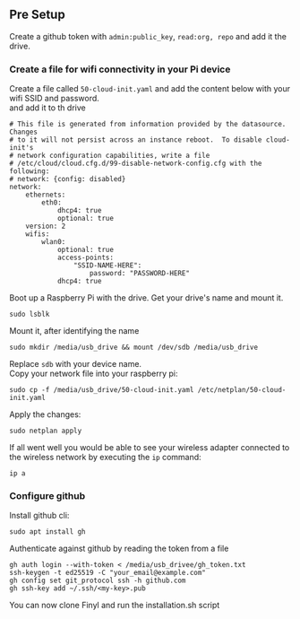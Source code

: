 ## Pre Setup
Create a github token with `admin:public_key`, `read:org, repo` and add it the drive. <br>
### Create a file for wifi connectivity in your Pi device
Create a file called `50-cloud-init.yaml` and add the content below with your wifi SSID and password. <br>
and add it to th drive
```
# This file is generated from information provided by the datasource.  Changes
# to it will not persist across an instance reboot.  To disable cloud-init's
# network configuration capabilities, write a file
# /etc/cloud/cloud.cfg.d/99-disable-network-config.cfg with the following:
# network: {config: disabled}
network:
    ethernets:
        eth0:
            dhcp4: true
            optional: true
    version: 2
    wifis:
        wlan0:
            optional: true
            access-points:
                "SSID-NAME-HERE":
                    password: "PASSWORD-HERE"
            dhcp4: true
```
Boot up a Raspberry Pi with the drive. Get your drive's name and mount it. <br>
```shell
sudo lsblk
```
Mount it, after identifying the name <br>
```shell
sudo mkdir /media/usb_drive && mount /dev/sdb /media/usb_drive
```
Replace `sdb` with your device name. <br>
Copy your network file into your raspberry pi:
```shell
sudo cp -f /media/usb_drive/50-cloud-init.yaml /etc/netplan/50-cloud-init.yaml
```
Apply the changes:
```shell
sudo netplan apply
```
If all went well you would be able to see your wireless adapter connected to the wireless network by executing the `ip` command:
```shell
ip a
```
### Configure github
Install github cli:
```shell
sudo apt install gh
```
Authenticate against github by reading the token from a file
```shell
gh auth login --with-token < /media/usb_drivee/gh_token.txt
ssh-keygen -t ed25519 -C "your_email@example.com"
gh config set git_protocol ssh -h github.com
gh ssh-key add ~/.ssh/<my-key>.pub
```
You can now clone Finyl and run the installation.sh script
